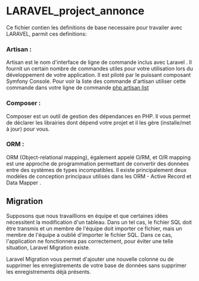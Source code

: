 # LARAVEL_project_annonce

Ce fichier contien les definitions de base necessaire pour travailer avec LARAVEL, parmit ces definitions:

### Artisan :

Artisan est le nom d'interface de ligne de commande inclus avec Laravel . Il fournit un certain nombre de commandes utiles pour votre utilisation lors du développement de votre application. Il est piloté par le puissant composant Symfony Console. Pour voir la liste des commande d'artisan utiliser cette commande dans votre ligne de commande <u> php artisan list </u>

### Composer : 

Composer est un outil de gestion des dépendances en PHP. Il vous permet de déclarer les librairies dont dépend votre projet et il les gère (installe/met à jour) pour vous.

### ORM : 

ORM (Object-relational mapping), également appelé O/RM, et O/R mapping est une approche de programmation permettant de convertir des données entre des systèmes de types incompatibles. Il existe principalement deux modèles de conception principaux utilisés dans les ORM - Active Record et Data Mapper .

## Migration

Supposons que nous travaillions en équipe et que certaines idées nécessitent la modification d'un tableau. Dans un tel cas, le fichier SQL doit être transmis et un membre de l'équipe doit importer ce fichier, mais un membre de l'équipe a oublié d'importer le fichier SQL. Dans ce cas, l'application ne fonctionnera pas correctement, pour éviter une telle situation, Laravel Migration existe.

Laravel Migration vous permet d'ajouter une nouvelle colonne ou de supprimer les enregistrements de votre base de données sans supprimer les enregistrements déjà présents.
